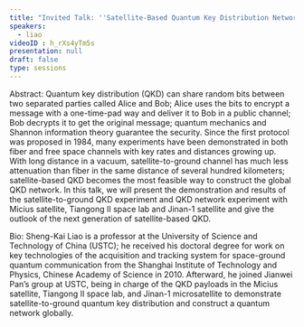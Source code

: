 ```yaml
---
title: "Invited Talk: ''Satellite-Based Quantum Key Distribution Network''"
speakers:
  - liao
videoID : h_rXs4yTm5s
presentation: null
draft: false
type: sessions
---
```

Abstract: Quantum key distribution (QKD) can share random bits between two separated parties called Alice and Bob; Alice uses the bits to encrypt a message with a one-time-pad way and deliver it to Bob in a public channel; Bob decrypts it to get the original message; quantum mechanics and Shannon information theory guarantee the security. Since the first protocol was proposed in 1984, many experiments have been demonstrated in both fiber and free space channels with key rates and distances growing up. With long distance in a vacuum, satellite-to-ground channel has much less attenuation than fiber in the same distance of several hundred kilometers; satellite-based QKD becomes the most feasible way to construct the global QKD network. In this talk, we will present the demonstration and results of the satellite-to-ground QKD experiment and QKD network experiment with Micius satellite, Tiangong II space lab and Jinan-1 satellite and give the outlook of the next generation of satellite-based QKD.

Bio: Sheng-Kai Liao is a professor at the University of Science and Technology of China (USTC); he received his doctoral degree for work on key technologies of the acquisition and tracking system for space-ground quantum communication from the Shanghai Institute of Technology and Physics, Chinese Academy of Science in 2010. Afterward, he joined Jianwei Pan’s group at USTC, being in charge of the QKD payloads in the Micius satellite, Tiangong II space lab, and Jinan-1 microsatellite to demonstrate satellite-to-ground quantum key distribution and construct a quantum network globally.

<!-- fields to use above: -->
<!-- videoId: "Vfl9pPh6ipI" -->
<!-- presentation: "/2023/sessions/slides/QCrypt2023TutorialYuen.pdf" -->
